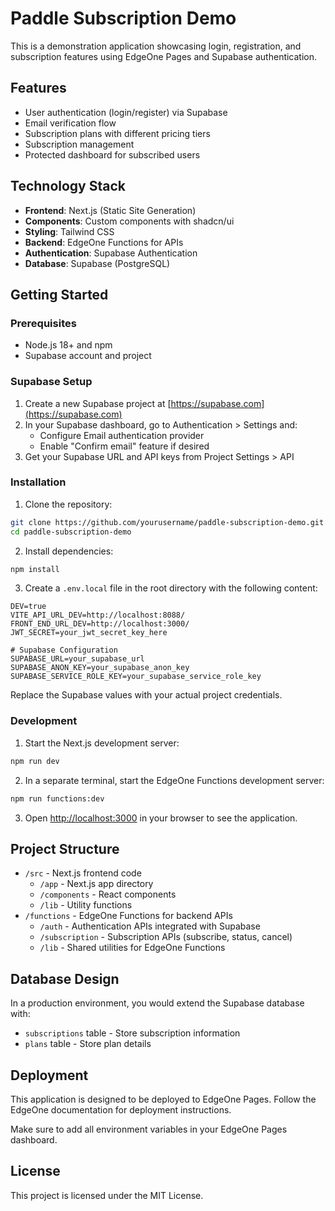 # Paddle Subscription Demo

This is a demonstration application showcasing login, registration, and subscription features using EdgeOne Pages and Supabase authentication.

## Features

- User authentication (login/register) via Supabase
- Email verification flow
- Subscription plans with different pricing tiers
- Subscription management
- Protected dashboard for subscribed users

## Technology Stack

- **Frontend**: Next.js (Static Site Generation)
- **Components**: Custom components with shadcn/ui
- **Styling**: Tailwind CSS
- **Backend**: EdgeOne Functions for APIs
- **Authentication**: Supabase Authentication
- **Database**: Supabase (PostgreSQL)

## Getting Started

### Prerequisites

- Node.js 18+ and npm
- Supabase account and project

### Supabase Setup

1. Create a new Supabase project at [https://supabase.com](https://supabase.com)
2. In your Supabase dashboard, go to Authentication > Settings and:
   - Configure Email authentication provider
   - Enable "Confirm email" feature if desired
3. Get your Supabase URL and API keys from Project Settings > API

### Installation

1. Clone the repository:

```bash
git clone https://github.com/yourusername/paddle-subscription-demo.git
cd paddle-subscription-demo
```

2. Install dependencies:

```bash
npm install
```

3. Create a `.env.local` file in the root directory with the following content:

```
DEV=true
VITE_API_URL_DEV=http://localhost:8088/
FRONT_END_URL_DEV=http://localhost:3000/
JWT_SECRET=your_jwt_secret_key_here

# Supabase Configuration
SUPABASE_URL=your_supabase_url
SUPABASE_ANON_KEY=your_supabase_anon_key
SUPABASE_SERVICE_ROLE_KEY=your_supabase_service_role_key
```

Replace the Supabase values with your actual project credentials.

### Development

1. Start the Next.js development server:

```bash
npm run dev
```

2. In a separate terminal, start the EdgeOne Functions development server:

```bash
npm run functions:dev
```

3. Open [http://localhost:3000](http://localhost:3000) in your browser to see the application.

## Project Structure

- `/src` - Next.js frontend code
  - `/app` - Next.js app directory
  - `/components` - React components
  - `/lib` - Utility functions
- `/functions` - EdgeOne Functions for backend APIs
  - `/auth` - Authentication APIs integrated with Supabase
  - `/subscription` - Subscription APIs (subscribe, status, cancel)
  - `/lib` - Shared utilities for EdgeOne Functions

## Database Design

In a production environment, you would extend the Supabase database with:

- `subscriptions` table - Store subscription information
- `plans` table - Store plan details

## Deployment

This application is designed to be deployed to EdgeOne Pages. Follow the EdgeOne documentation for deployment instructions.

Make sure to add all environment variables in your EdgeOne Pages dashboard.

## License

This project is licensed under the MIT License.
